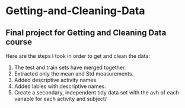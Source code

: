 # Getting-and-Cleaning-Data
## Final project for Getting and Cleaning Data course 
Here are the steps I took in order to get and clean the data: 
  1. The test and train sets have merged together. 
  2. Extracted only the mean and Std measurements.
  3. Added descriptive activity names. 
  4. Added lables with descriptive names. 
  5. Create a secondary, independent tidy data set with the avh of each variable for each activity and subject/
  
